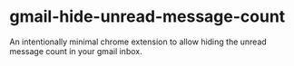 gmail-hide-unread-message-count
===============================

An intentionally minimal chrome extension to allow hiding the unread message count in your gmail inbox.
